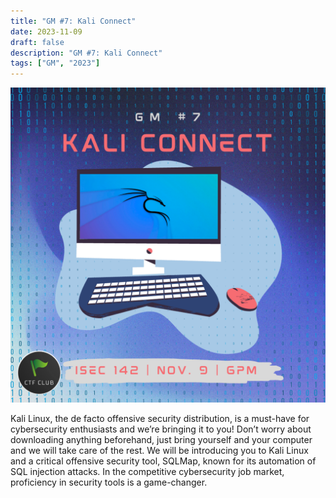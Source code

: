 ```yaml
---
title: "GM #7: Kali Connect"
date: 2023-11-09
draft: false
description: "GM #7: Kali Connect"
tags: ["GM", "2023"]
---
```


![featured](featured.png)

Kali Linux, the de facto offensive security distribution, is a must-have for cybersecurity enthusiasts and we’re bringing it to you! Don’t worry about downloading anything beforehand, just bring yourself and your computer and we will take care of the rest. We will be introducing you to Kali Linux and a critical offensive security tool, SQLMap, known for its automation of SQL injection attacks. In the competitive cybersecurity job market, proficiency in security tools is a game-changer.